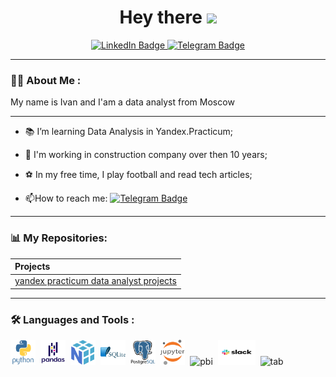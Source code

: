 <div id="header" align="center">
<h1>
  Hey there
  <img src="https://media.giphy.com/media/hvRJCLFzcasrR4ia7z/giphy.gif" width="30px"/>
</h1>

<div id="badges">
  <a href="https://www.linkedin.com/in/%D0%B8%D0%B2%D0%B0%D0%BD-%D1%88%D0%B8%D0%BA%D1%83%D0%BD%D0%BE%D0%B2-61b80648/">
    <img src="https://img.shields.io/badge/LinkedIn-blue?style=for-the-badge&logo=linkedin&logoColor=white" alt="LinkedIn Badge"/>
  </a>
  <a href="https://t.me/ishikunov">
    <img src="https://img.shields.io/badge/Telegram-blue?style=for-the-badge&logo=telegram&logoColor=white" alt="Telegram Badge"/>
  </a>
</div>
</div>

---

### :man_technologist: About Me :
My name is Ivan and I'am a data analyst from Moscow

---

- :books: I’m learning Data Analysis in Yandex.Practicum;

- :briefcase: I'm working in construction company over then 10 years;

- :soccer: In my free time, I play football and read tech articles;

- :mailbox:How to reach me: [![Telegram Badge](https://img.shields.io/badge/ishikunov-blue?style=flat&logo=Telegram&logoColor=white)](https://t.me/ishikunov)

---

### :bar_chart: My Repositories:

Projects |
:---------|
|[yandex practicum data analyst projects](https://github.com/shikunovip/practicum_yandex_data_analyst)|

---

### :hammer_and_wrench: Languages and Tools :

<div>
  <img src="https://raw.githubusercontent.com/devicons/devicon/1119b9f84c0290e0f0b38982099a2bd027a48bf1/icons/python/python-original-wordmark.svg" title="Python" alt="Python" width="40" height="40"/>&nbsp;
  <img src="https://raw.githubusercontent.com/devicons/devicon/1119b9f84c0290e0f0b38982099a2bd027a48bf1/icons/pandas/pandas-original-wordmark.svg"
title="Pandas" alt="Pandas" width="40" height="40"/>&nbsp; 
  <img src="https://raw.githubusercontent.com/devicons/devicon/1119b9f84c0290e0f0b38982099a2bd027a48bf1/icons/numpy/numpy-original.svg"
title="Numpy" alt="NumPy" width="40" height="40"/>&nbsp; 
  <img src="https://raw.githubusercontent.com/devicons/devicon/1119b9f84c0290e0f0b38982099a2bd027a48bf1/icons/sqlite/sqlite-original-wordmark.svg"
title="SQLite" alt="SQLite" width="40" height="40"/>&nbsp;  
  <img src="https://raw.githubusercontent.com/devicons/devicon/1119b9f84c0290e0f0b38982099a2bd027a48bf1/icons/postgresql/postgresql-original-wordmark.svg"
title="postgre" alt="postgre" width="40" height="40"/>&nbsp;   
  <img src="https://raw.githubusercontent.com/devicons/devicon/1119b9f84c0290e0f0b38982099a2bd027a48bf1/icons/jupyter/jupyter-original-wordmark.svg"
title="jupiter" alt="jupiter" width="40" height="40"/>&nbsp;  
   <img src="https://upload.wikimedia.org/wikipedia/commons/c/c9/Power_bi_logo_black.svg"
title="pbi" alt="pbi" width="40" height="40"/>&nbsp;    
  <img src="https://raw.githubusercontent.com/devicons/devicon/1119b9f84c0290e0f0b38982099a2bd027a48bf1/icons/slack/slack-original-wordmark.svg"
title="slack" alt="slack" width="60" height="40"/>&nbsp;   
  <img src="https://upload.wikimedia.org/wikipedia/ru/0/06/Tableau_logo.svg"
title="tab" alt="tab" width="80" height="40"/>&nbsp; 
</div>
